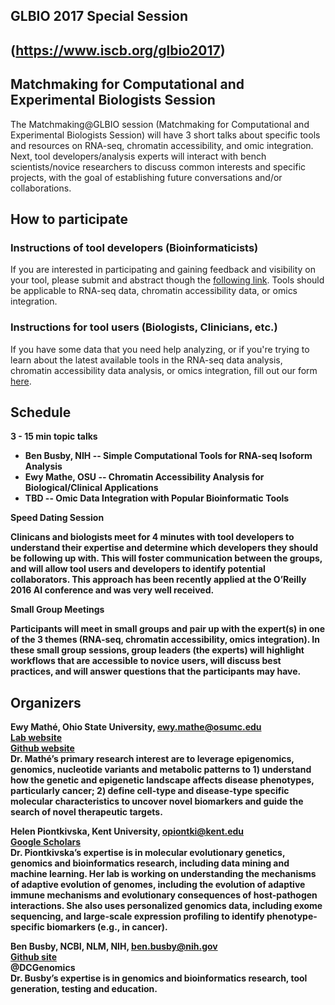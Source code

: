 ## GLBIO 2017 Special Session
## (https://www.iscb.org/glbio2017)

## Matchmaking for Computational and Experimental Biologists Session

The Matchmaking@GLBIO session (Matchmaking for Computational and Experimental Biologists Session) will have 3 short talks about specific tools and resources on RNA-seq, chromatin accessibility, and omic integration.  Next, tool developers/analysis experts will interact with bench scientists/novice researchers to discuss common interests and specific projects, with the goal of establishing future conversations and/or collaborations. 

## How to participate
### Instructions of tool developers (Bioinformaticists)
If you are interested in participating and gaining feedback and visibility on your tool, please submit and abstract though the [following link](https://docs.google.com/forms/d/e/1FAIpQLScb6N8Hd2rJ-8sJQS9eGDQZYCGeOohCHyhGKQiqZllf7fwEbQ/viewform).  Tools should be applicable to RNA-seq data, chromatin accessibility data, or omics integration.

### Instructions for tool users (Biologists, Clinicians, etc.)
If you have some data that you need help analyzing, or if you're trying to learn about the latest available tools in the RNA-seq data analysis, chromatin accessibility data analysis, or omics integration, fill out our form [here](https://docs.google.com/forms/d/e/1FAIpQLScb6N8Hd2rJ-8sJQS9eGDQZYCGeOohCHyhGKQiqZllf7fwEbQ/viewform).

## Schedule
<b>__3 - 15 min topic talks__
* Ben Busby, NIH -- ​Simple Computational Tools for RNA-seq Isoform Analysis​
* Ewy Mathe, OSU -- ​Chromatin Accessibility Analysis for Biological/Clinical Applications
* TBD -- ​Omic Data Integration with Popular Bioinformatic Tools

<b> __Speed Dating Session__

Clinicans and biologists meet for 4 minutes with tool developers to understand their expertise and determine which developers they should be following up with. This will foster communication between the groups, and will allow tool users and developers to identify potential collaborators. This approach has been recently applied at the O’Reilly 2016 AI conference and was very well received.

<b> __Small Group Meetings__

Participants will meet in small groups and pair up with the expert(s) in one of the 3 themes (RNA-seq, chromatin accessibility, omics integration). In these small group sessions, group leaders (the experts) will highlight workflows that are accessible to novice users, will discuss best practices, and will answer questions that the participants may have.

## Organizers
<b>Ewy Mathé, Ohio State University, ewy.mathe@osumc.edu </b><br>
[Lab website](u.osu.edu/mathelab)
<br>
[Github website](github.com/mathelab)
<br>
Dr. Mathé’s primary research interest are to leverage epigenomics, genomics, nucleotide variants and metabolic patterns to 1) understand how the genetic and epigenetic landscape affects disease phenotypes, particularly cancer; 2) define cell-type and disease-type specific molecular characteristics to uncover novel biomarkers and guide the search of novel therapeutic targets.

<b>Helen Piontkivska, Kent University, opiontki@kent.edu </b><br>
[Google Scholars](https://scholar.google.com/citations?user=fb2iQfwAAAAJ&hl=en) <br>
Dr. Piontkivska’s expertise is in molecular evolutionary genetics, genomics and bioinformatics research, including data mining and machine learning. Her lab is working on understanding the mechanisms of adaptive evolution of genomes, including the evolution of adaptive immune mechanisms and evolutionary consequences of host-pathogen interactions. She also uses personalized genomics data, including exome sequencing, and large-scale expression profiling to identify phenotype-specific biomarkers (e.g., in cancer).

<b>Ben Busby, NCBI, NLM, NIH,  ben.busby@nih.gov </b><br>
[Github site](github.com/NCBI-hackathons)<br>
@DCGenomics<br>
Dr. Busby’s expertise is in genomics and bioinformatics research, tool generation, testing and education.
